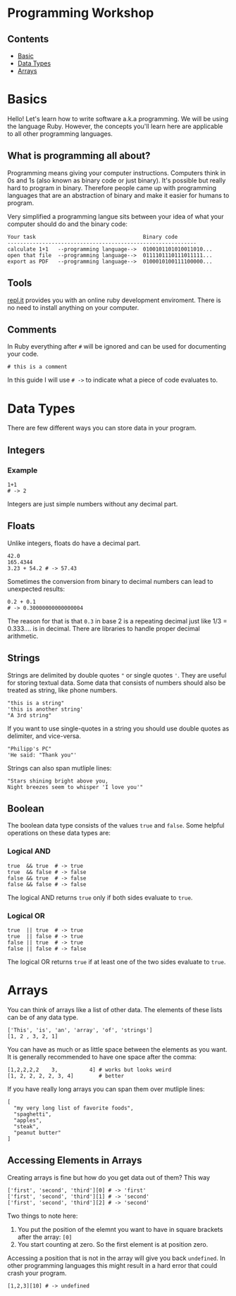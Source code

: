 # Programming Workshop

## Contents

- [Basic](#basics)
- [Data Types](#data-types)
- [Arrays](#arrays)

# Basics

Hello! Let's learn how to write software a.k.a programming. We will be using the language Ruby. However, the concepts you'll learn here are applicable to all other programming languages.

## What is programming all about?

Programming means giving your computer instructions. Computers think in 0s and 1s (also known as binary code or just binary). It's possible but really hard to program in binary. Therefore people came up with programming languages that are an abstraction of binary and make it easier for humans to program.

Very simplified a programming langue sits between your idea of what your computer should do and the binary code:

```
Your task                                  Binary code
------------------------------------------------------------
calculate 1+1   --programming language-->  0100101101010011010...
open that file  --programming language-->  0111101110111011111...
export as PDF   --programming language-->  0100010100111100000...
```

## Tools

[repl.it](https://repl.it/languages/ruby) provides you with an online ruby development enviroment. There is no need to install anything on your computer.

## Comments

In Ruby everything after `#` will be ignored and can be used for documenting your code.

```
# this is a comment
```

In this guide I will use `# ->` to indicate what a piece of code evaluates to.

# Data Types

There are few different ways you can store data in your program.

## Integers

### Example

```
1+1
# -> 2
```

Integers are just simple numbers without any decimal part.

## Floats

Unlike integers, floats do have a decimal part.

```
42.0
165.4344
3.23 + 54.2 # -> 57.43
```

Sometimes the conversion from binary to decimal numbers can lead to unexpected results:

```
0.2 + 0.1
# -> 0.30000000000000004
```

The reason for that is that `0.3` in base 2 is a repeating decimal just like 1/3 = 0.333.... is in decimal. There are libraries to handle proper decimal arithmetic.

## Strings

Strings are delimited by double quotes `"` or single quotes `'`. They are useful for storing textual data. Some data that consists of numbers should also be treated as string, like phone numbers.

```
"this is a string"
'this is another string'
"A 3rd string"
```

If you want to use single-quotes in a string you should use double quotes as delimiter, and vice-versa.

```
"Philipp's PC"
'He said: "Thank you"'
```

Strings can also span mutliple lines:

```
"Stars shining bright above you,
Night breezes seem to whisper 'I love you'"
```

## Boolean

The boolean data type consists of the values `true` and `false`. Some helpful operations on these data types are:

### Logical AND

```
true  && true  # -> true
true  && false # -> false
false && true  # -> false
false && false # -> false
```

The logical AND returns `true` only if both sides evaluate to `true`.

### Logical OR

```
true  || true  # -> true
true  || false # -> true
false || true  # -> true
false || false # -> false
```

The logical OR returns `true` if at least one of the two sides evaluate to `true`.

# Arrays

You can think of arrays like a list of other data. The elements of these lists can be of any data type.

```
['This', 'is', 'an', 'array', 'of', 'strings']
[1, 2 , 3, 2, 1]
```

You can have as much or as little space between the elements as you want. It is generally recommended to have one space after the comma:

```
[1,2,2,2,2    3,          4] # works but looks weird
[1, 2, 2, 2, 2, 3, 4]        # better
```

If you have really long arrays you can span them over mutliple lines:

```
[
  "my very long list of favorite foods",
  "spaghetti",
  "apples",
  "steak",
  "peanut butter"
]
```

## Accessing Elements in Arrays

Creating arrays is fine but how do you get data out of them? This way

```
['first', 'second', 'third'][0] # -> 'first'
['first', 'second', 'third'][1] # -> 'second'
['first', 'second', 'third'][2] # -> 'second'
```

Two things to note here:

1. You put the position of the elemnt you want to have in square brackets after the array: `[0]`
2. You start counting at zero. So the first element is at position zero.

Accessing a position that is not in the array will give you back `undefined`. In other programming languages this might result in a hard error that could crash your program.

```
[1,2,3][10] # -> undefined
```
